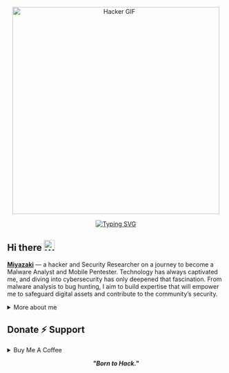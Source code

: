 <p align="center">
  <img src="https://64.media.tumblr.com/e5cbdee7854795385c42960346a48377/tumblr_o7cw5jqcWG1rigtsko2_540.gif" width="480" height="480" alt="Hacker GIF">
</p>

<div align="center">
  <a href="https://git.io/typing-svg">
    <img src="https://readme-typing-svg.demolab.com/?font=Fira+Code&pause=1000&color=22F700&width=435&lines=On+a+Journey+to+Hack+the+Planet!" alt="Typing SVG" />
  </a>
</div>

<h2 align="left">
  Hi there
  <img src="https://media.giphy.com/media/hvRJCLFzcasrR4ia7z/giphy.gif" width="25px" alt="Waving Hand"/>
</h2>

**[Miyazaki](https://0xmzk.xyz)** — a hacker and Security Researcher on a journey to become a Malware Analyst and Mobile Pentester. Technology has always captivated me, and diving into cybersecurity has only deepened that fascination. From malware analysis to bug hunting, I aim to build expertise that will empower me to safeguard digital assets and contribute to the community’s security.

<details>
  <summary>More about me</summary>

- **Bug Hunter** | **Security Researcher**
- Experienced in **Pentesting** and **Red Teaming**
- Continuously improving my knowledge of **Website Vulnerabilities**
- Currently learning **everything**
- Reach me at **0xMzk@proton.me**

</details>

<h2 id="donate" align="left">Donate ⚡️ Support</h2>

<details>
  <summary>Buy Me A Coffee</summary>
  <p align="center">
    <a href="https://buymeacoffee.com/miy4zaki">
      <img src="https://img.shields.io/badge/Buy%20Me%20a%20Coffee-ffdd00?style=for-the-badge&logo=buy-me-a-coffee&logoColor=black" alt="Buy Me A Coffee Badge"/>
    </a>
  </p>
</details>

<p align="center">
  <b><i>"Born to Hack."</i></b>
</p>

